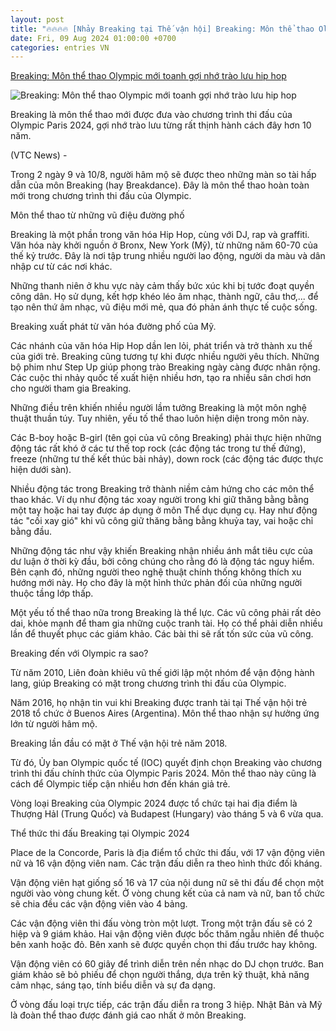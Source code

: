 ```yaml
---
layout: post
title: "🔥🔥🔥🔥 [Nhảy Breaking tại Thế vận hội] Breaking: Môn thể thao Olympic mới toanh gợi nhớ trào lưu hip hop"
date: Fri, 09 Aug 2024 01:00:00 +0700
categories: entries VN
---
```

[Breaking: Môn thể thao Olympic mới toanh gợi nhớ trào lưu hip hop](https://vtcnews.vn/breaking-mon-the-thao-olympic-moi-toanh-goi-nho-trao-luu-hip-hop-ar888454.html)

![Breaking: Môn thể thao Olympic mới toanh gợi nhớ trào lưu hip hop](http://cdn-i.vtcnews.vn/resize/dnIhFQdTPcp0755oT0iIBA2/upload/2024/08/09/breaking-16374897.jpg)

Breaking là môn thể thao mới được đưa vào chương trình thi đấu của Olympic Paris 2024, gợi nhớ trào lưu từng rất thịnh hành cách đây hơn 10 năm.

(VTC News) -

Trong 2 ngày 9 và 10/8, người hâm mộ sẽ được theo những màn so tài hấp dẫn của môn Breaking (hay Breakdance). Đây là môn thể thao hoàn toàn mới trong chương trình thi đấu của Olympic.

Môn thể thao từ những vũ điệu đường phố

Breaking là một phần trong văn hóa Hip Hop, cùng với DJ, rap và graffiti. Văn hóa này khởi nguồn ở Bronx, New York (Mỹ), từ những năm 60-70 của thế kỷ trước. Đây là nơi tập trung nhiều người lao động, người da màu và dân nhập cư từ các nơi khác.

Những thanh niên ở khu vực này cảm thấy bức xúc khi bị tước đoạt quyền công dân. Họ sử dụng, kết hợp khéo léo âm nhạc, thành ngữ, câu thơ,... để tạo nên thứ âm nhạc, vũ điệu mới mẻ, qua đó phản ánh thực tế cuộc sống.

Breaking xuất phát từ văn hóa đường phố của Mỹ.

Các nhánh của văn hóa Hip Hop dần len lỏi, phát triển và trở thành xu thế của giới trẻ. Breaking cũng tương tự khi được nhiều người yêu thích. Những bộ phim như Step Up giúp phong trào Breaking ngày càng được nhân rộng. Các cuộc thi nhảy quốc tế xuất hiện nhiều hơn, tạo ra nhiều sân chơi hơn cho người tham gia Breaking.

Những điều trên khiến nhiều người lầm tưởng Breaking là một môn nghệ thuật thuần túy. Tuy nhiên, yếu tố thể thao luôn hiện diện trong môn này.

Các B-boy hoặc B-girl (tên gọi của vũ công Breaking) phải thực hiện những động tác rất khó ở các tư thế top rock (các động tác trong tư thế đứng), freeze (những tư thế kết thúc bài nhảy), down rock (các động tác được thực hiện dưới sàn).

Nhiều động tác trong Breaking trở thành niềm cảm hứng cho các môn thể thao khác. Ví dụ như động tác xoay người trong khi giữ thăng bằng bằng một tay hoặc hai tay được áp dụng ở môn Thể dục dụng cụ. Hay như động tác "cối xay gió" khi vũ công giữ thăng bằng bằng khuỷa tay, vai hoặc chỉ bằng đầu.

Những động tác như vậy khiến Breaking nhận nhiều ánh mắt tiêu cực của dư luận ở thời kỳ đầu, bởi công chúng cho rằng đó là động tác nguy hiểm. Bên cạnh đó, những người theo nghệ thuật chính thống không thích xu hướng mới này. Họ cho đây là một hình thức phản đối của những người thuộc tầng lớp thấp.

Một yếu tố thể thao nữa trong Breaking là thể lực. Các vũ công phải rất dẻo dai, khỏe mạnh để tham gia những cuộc tranh tài. Họ có thể phải diễn nhiều lần để thuyết phục các giám khảo. Các bài thi sẽ rất tốn sức của vũ công.

Breaking đến với Olympic ra sao?

Từ năm 2010, Liên đoàn khiêu vũ thế giới lập một nhóm để vận động hành lang, giúp Breaking có mặt trong chương trình thi đấu của Olympic.

Năm 2016, họ nhận tin vui khi Breaking được tranh tài tại Thế vận hội trẻ 2018 tổ chức ở Buenos Aires (Argentina). Môn thể thao nhận sự hưởng ứng lớn từ người hâm mộ.

Breaking lần đầu có mặt ở Thế vận hội trẻ năm 2018.

Từ đó, Ủy ban Olympic quốc tế (IOC) quyết định chọn Breaking vào chương trình thi đấu chính thức của Olympic Paris 2024. Môn thể thao này cũng là cách để Olympic tiếp cận nhiều hơn đến khán giả trẻ.

Vòng loại Breaking của Olympic 2024 được tổ chức tại hai địa điểm là Thượng HảI (Trung Quốc) và Budapest (Hungary) vào tháng 5 và 6 vừa qua.

Thể thức thi đấu Breaking tại Olympic 2024

Place de la Concorde, Paris là địa điểm tổ chức thi đấu, với 17 vận động viên nữ và 16 vận động viên nam. Các trận đấu diễn ra theo hình thức đối kháng.

Vận động viên hạt giống số 16 và 17 của nội dung nữ sẽ thi đấu để chọn một người vào vòng chung kết. Ở vòng chung kết của cả nam và nữ, ban tổ chức sẽ chia đều các vận động viên vào 4 bảng.

Các vận động viên thi đấu vòng tròn một lượt. Trong một trận đấu sẽ có 2 hiệp và 9 giám khảo. Hai vận động viên được bốc thăm ngẫu nhiên để thuộc bên xanh hoặc đỏ. Bên xanh sẽ được quyền chọn thi đấu trước hay không.

Vận động viên có 60 giây để trình diễn trên nền nhạc do DJ chọn trước. Ban giám khảo sẽ bỏ phiếu để chọn người thắng, dựa trên kỹ thuật, khả năng cảm nhạc, sáng tạo, tính biểu diễn và sự đa dạng.

Ở vòng đấu loại trực tiếp, các trận đấu diễn ra trong 3 hiệp. Nhật Bản và Mỹ là đoàn thể thao được đánh giá cao nhất ở môn Breaking.

